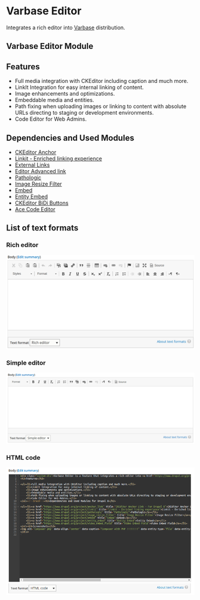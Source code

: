 # Varbase Editor

Integrates a rich editor into [Varbase](https://www.drupal.org/project/varbase) distribution.

## Varbase Editor Module



## Features

* Full media integration with CKEditor including caption and much more.
* LinkIt Integration for easy internal linking of content.
* Image enhancements and optimizations.
* Embeddable media and entities.
* Path fixing when uploading images or linking to content with absolute URLs directing to staging or development environments.
* Code Editor for Web Admins.

## Dependencies and Used Modules

* [CKEditor Anchor](https://www.drupal.org/project/anchor_link)
* [Linkit - Enriched linking experience](https://www.drupal.org/project/linkit)
* [External Links](https://www.drupal.org/project/extlink)
* [Editor Advanced link](https://www.drupal.org/project/editor_advanced_link)
* [Pathologic](https://www.drupal.org/project/pathologic)
* [Image Resize Filter](https://www.drupal.org/project/image_resize_filter)
* [Embed](https://www.drupal.org/project/embed)
* [Entity Embed](https://www.drupal.org/project/entity_embed)
* [CKEditor BiDi Buttons](https://www.drupal.org/project/ckeditor_bidi)
* [Ace Code Editor](https://www.drupal.org/project/ace_editor)

## List of text formats

### Rich editor

![Rich Editor](../../../.gitbook/assets/varbase-editor--rich-editor.png)

### Simple editor

![](../../../.gitbook/assets/varbase-editor--sample-editor.png)

#### 

### HTML code

![](../../../.gitbook/assets/varbase_editor-text-format--code_html.png)



